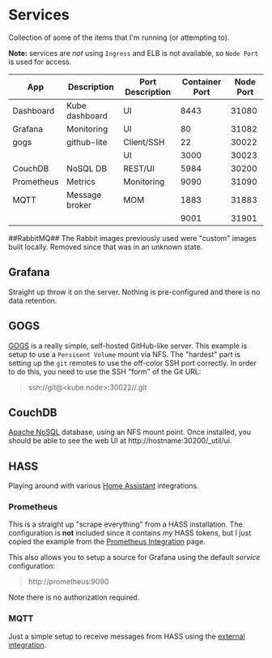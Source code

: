 # Services
Collection of some of the items that I'm running (or attempting to).

**Note:** services are _not_ using `Ingress` and ELB is not available, so `Node Port` is used for access.

| App        | Description | Port Description | Container Port | Node Port 
|------------|-------------|------------------|----------------|-----------
| Dashboard  | Kube dashboard | UI            |  8443          | 31080
| Grafana    | Monitoring  | UI               |    80          | 31082 
| gogs       | github-lite | Client/SSH       |    22          | 30022 
|            |             | UI               |  3000          | 30023 
| CouchDB    | NoSQL DB    | REST/UI          |  5984          | 30200
| Prometheus | Metrics     | Monitoring       |  9090          | 31090
| MQTT       | Message broker | MOM           |  1883          | 31883
|            |                |               |  9001          | 31901

##RabbitMQ##
The Rabbit images previously used were "custom" images built locally. Removed since that was in an
unknown state.

## Grafana
Straight up throw it on the server. Nothing is pre-configured and there is no data retention.

## GOGS
[GOGS](https://github.com/gogits/gogs) is a really simple, self-hosted GitHub-like server. This example is setup to
use a `Persisent Volume` mount via NFS. The "hardest" part is setting up the `git` remotes to use the off-color SSH
port correctly. In order to do this, you need to use the SSH "form" of the Git URL:

> ssh://git@<kube.node>:30022/<org>/<project>.git

## CouchDB
[Apache NoSQL](http://couchdb.apache.org/) database, using an NFS mount point. Once installed, you should be able to 
see the web UI at http://hostname:30200/_util/ui.

## HASS
Playing around with various [Home Assistant](https://www.home-assistant.io/) integrations.

### Prometheus
This is a straight up "scrape everything" from a HASS installation. The configuration is **not** included since
it contains _my_ HASS tokens, but I just copied the example from the 
[Prometheus Integration](https://www.home-assistant.io/integrations/prometheus/) page.

This also allows you to setup a source for Grafana using the default _service_ configuration:

> http://prometheus:9090

Note there is no authorization required.

### MQTT
Just a simple setup to receive messages from HASS using the 
[external integration](https://www.home-assistant.io/integrations/mqtt/).
